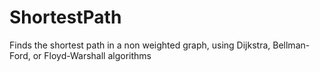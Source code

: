 # ShortestPath
Finds the shortest path in a non weighted graph, using Dijkstra, Bellman-Ford, or Floyd-Warshall algorithms
